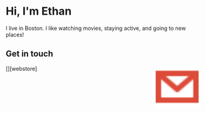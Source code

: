 # Hi, I'm Ethan

I live in Boston. I like watching movies, staying active, and going to new places!

## Get in touch

[<img src="images/gmail.svg" width="112" height="112" alt="" align="right">][webstore]



<!--
**EthanCoomber/EthanCoomber** is a ✨ _special_ ✨ repository because its `README.md` (this file) appears on your GitHub profile.

Here are some ideas to get you started:

- 🔭 I’m currently working on ...
- 🌱 I’m currently learning ...
- 👯 I’m looking to collaborate on ...
- 🤔 I’m looking for help with ...
- 💬 Ask me about ...
- 📫 How to reach me: ...
- 😄 Pronouns: ...
- ⚡ Fun fact: ...
-->
